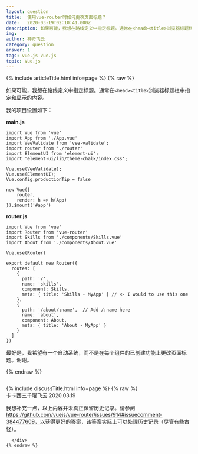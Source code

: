 ```yaml
---
layout: question
title:  使用vue-router时如何更改页面标题？
date:   2020-03-19T02:10:41.000Z
description: 如果可能，我想在路线定义中指定标题。通常在<head><title>浏览器标题栏中指定和显示的内容。我的项目设置如下：main.jsimpor...
img: 
author: 神奇飞云
category: question
answer: 1
tags: vue.js Vue.js
topic: Vue.js
---
```

<div class="article-root">
  <div class="article">
    {% include articleTitle.html info=page %}
    {% raw %}
    <div class="article-content"><p><font style="vertical-align: inherit;"><font style="vertical-align: inherit;">如果可能，我想在路线定义中指定标题。</font><font style="vertical-align: inherit;">通常在</font></font><code>&lt;head&gt;&lt;title&gt;</code><font style="vertical-align: inherit;"><font style="vertical-align: inherit;">浏览器标题栏中</font><font style="vertical-align: inherit;">指定</font><font style="vertical-align: inherit;">和显示的内容。</font></font></p>

<p><font style="vertical-align: inherit;"><font style="vertical-align: inherit;">我的项目设置如下：</font></font></p>

<p><strong><font style="vertical-align: inherit;"><font style="vertical-align: inherit;">main.js</font></font></strong></p>

<pre class="lang-js prettyprint-override"><code>import Vue from 'vue'<font></font>
import App from './App.vue'<font></font>
import VeeValidate from 'vee-validate';<font></font>
import router from './router'<font></font>
import ElementUI from 'element-ui';<font></font>
import 'element-ui/lib/theme-chalk/index.css';<font></font>
<font></font>
Vue.use(VeeValidate);<font></font>
Vue.use(ElementUI);<font></font>
Vue.config.productionTip = false<font></font>
<font></font>
new Vue({<font></font>
    router,<font></font>
    render: h =&gt; h(App)<font></font>
}).$mount('#app')<font></font>
</code></pre>

<p><strong><font style="vertical-align: inherit;"><font style="vertical-align: inherit;">router.js</font></font></strong></p>

<pre class="lang-js prettyprint-override"><code>import Vue from 'vue'<font></font>
import Router from 'vue-router'<font></font>
import Skills from './components/Skills.vue'<font></font>
import About from './components/About.vue'<font></font>
<font></font>
Vue.use(Router)<font></font>
<font></font>
export default new Router({<font></font>
  routes: [<font></font>
    {<font></font>
      path: '/',<font></font>
      name: 'skills',<font></font>
      component: Skills,<font></font>
      meta: { title: 'Skills - MyApp' } // &lt;- I would to use this one<font></font>
    },<font></font>
    {<font></font>
      path: '/about/:name',  // Add /:name here<font></font>
      name: 'about',<font></font>
      component: About,<font></font>
      meta: { title: 'About - MyApp' }<font></font>
    }<font></font>
  ]<font></font>
})<font></font>
</code></pre>

<p><font style="vertical-align: inherit;"><font style="vertical-align: inherit;">最好是，我希望有一个自动系统，而不是在每个组件的已创建功能上更改页面标题。</font><font style="vertical-align: inherit;">谢谢。</font></font></p></div>
    {% endraw %}
  </div>
  <p style="height: 0;width:0;overflow: hidden;"> 第2248篇《使用vue-router时如何更改页面标题？》来自Winter(https://github.com/aiyld/aiyld.github.io)的站点</p>
  <div class="discuss-wrapper">
    {% include discussTitle.html info=page %}
    {% raw %}
    <div class="discuss-item">
        <div class="discuss-parent">
          <div class="discuss-meta">
            <span class="discuss-user">卡卡西三千曜飞云</span>
            <span class="discuss-time">2020.03.19</span>
          </div>
          <div class="discuss-comment"><p><font style="vertical-align: inherit;"><font style="vertical-align: inherit;">我想补充一点，以上内容并未真正保留历史记录。</font><font style="vertical-align: inherit;">请参阅</font></font><a href="https://github.com/vuejs/vue-router/issues/914#issuecomment-384477609" rel="nofollow noreferrer"><font style="vertical-align: inherit;"><font style="vertical-align: inherit;">https://github.com/vuejs/vue-router/issues/914#issuecomment-384477609，</font></font></a><font style="vertical-align: inherit;"><font style="vertical-align: inherit;">以获得更好的答案，该答案实际上可以处理历史记录（尽管有些古怪）。</font></font></p></div>
        </div>
        
      </div>
    {% endraw %}
  </div>
<div>
